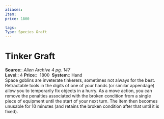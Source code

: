 ```yaml
---
aliases: 
Item:
price: 1800

tags: 
Type: Species Graft
---
```


# Tinker Graft

**Source**:: _Alien Archive 4 pg. 147_  
**Level**:: 4
**Price**::  1800 
**System**:: Hand  
Space goblins are inveterate tinkerers, sometimes not always for the best. Retractable tools in the digits of one of your hands (or similar appendage) allow you to temporarily fix objects in a hurry. As a move action, you can remove the penalties associated with the broken condition from a single piece of equipment until the start of your next turn. The item then becomes unusable for 10 minutes (and retains the broken condition after that until it is fixed).
